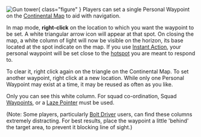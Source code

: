 ![
[Gun tower](../locations/Gun_tower.md) ](../images/Personal_waypoint.jpg){ class="figure" } Players can set a single Personal Waypoint on the
[Continental Map](../etc/Continental_Map.md) to aid with navigation.

In map mode, <b>right-click</b> on the location to which you want the waypoint
to be set. A white triangular arrow icon will appear at that spot. On closing
the map, a white column of light will now be visible on the horizon, its base
located at the spot indicate on the map. If you use
[Instant Action](Instant_Action.md), your personal waypoint will be set close to
the [hotspot](Hotspot.md) you are meant to respond to.

To clear it, right click again on the triangle on the Continental Map. To set
another waypoint, right click at a new location. While only one Personal
Waypoint may exist at a time, it may be reused as often as you like.

Only you can see this white column. For squad co-ordination, Squad
[Waypoints](Waypoint.md), or a [Laze Pointer](../weapons/Laze_Pointer.md) must
be used.

(Note: Some players, particularly [Bolt Driver](../weapons/Bolt_Driver.md)
users, can find these columns extremely distracting. For best results, place the
waypoint a little 'behind' the target area, to prevent it blocking line of
sight.)
